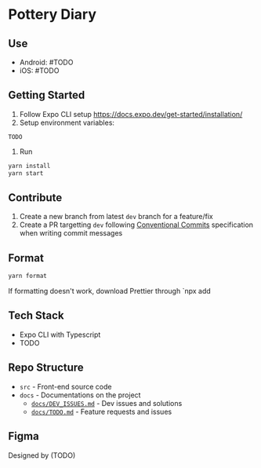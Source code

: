 # Pottery Diary

## Use
- Android: #TODO
- iOS: #TODO

## Getting Started
1. Follow Expo CLI setup https://docs.expo.dev/get-started/installation/
2. Setup environment variables:
  ```
  TODO
  ```
1. Run
  ```bash
  yarn install
  yarn start
  ```

## Contribute
1. Create a new branch from latest `dev` branch for a feature/fix
2. Create a PR targetting `dev` following [Conventional Commits](https://www.conventionalcommits.org/) specification when writing commit messages

## Format
```bash
yarn format
```

If formatting doesn't work, download Prettier through `npx add

## Tech Stack
- Expo CLI with Typescript
- TODO

## Repo Structure
- `src` - Front-end source code
- `docs` - Documentations on the project
  - [`docs/DEV_ISSUES.md`](docs/DEV_ISSUES.md) - Dev issues and solutions
  - [`docs/TODO.md`](docs/TODO.md) - Feature requests and issues

## Figma
Designed by (TODO) 